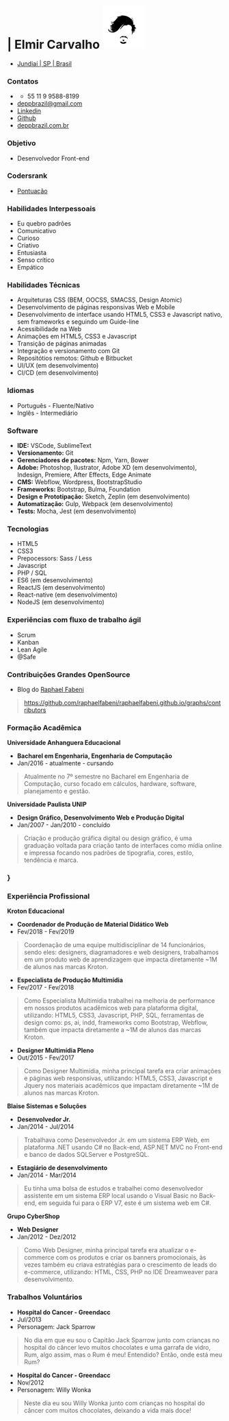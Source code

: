 # | Elmir Carvalho [![brand](assets/brand.jpg)](https://github.com/deppbrazil/cv) #
* [Jundiaí | SP | Brasil](https://www.google.com.br/maps/place/Jundia%C3%AD,+SP/@-23.1896366,-47.1868625,11z/data=!3m1!4b1!4m5!3m4!1s0x94cf24293cc00531:0xf686a1c1163c6bbb!8m2!3d-23.1857076!4d-46.8978057)

### Contatos ### 
* + 55 11 9 9588-8199
* deppbrazil@gmail.com 
* [Linkedin](https://www.linkedin.com/in/deppbrazil/)
* [Github](https://github.com/deppbrazil)
* [deppbrazil.com.br](https://www.deppbrazil.com)

### Objetivo ###
* Desenvolvedor Front-end

### Codersrank ### 
* [Pontuação](https://profile.codersrank.io/user/deppbrazil)

### Habilidades Interpessoais ###
* Eu quebro padrões
* Comunicativo 
* Curioso
* Criativo
* Entusiasta
* Senso crítico
* Empático

### Habilidades Técnicas ###
* Arquiteturas CSS (BEM, OOCSS, SMACSS, Design Atomic)
* Desenvolvimento de páginas responsivas Web e Mobile
* Desenvolvimento de interface usando HTML5, CSS3 e Javascript nativo, sem frameworks e seguindo um Guide-line 
* Acessibilidade na Web
* Animações em HTML5, CSS3 e Javascript
* Transição de páginas animadas
* Integração e versionamento com Git
* Repositótios remotos: Github e Bitbucket
* UI/UX (em desenvolvimento)
* CI/CD (em desenvolvimento)

### Idiomas ### 
* Português - Fluente/Nativo
* Inglês - Intermediário

### Software ###
* **IDE:** VSCode, SublimeText
* **Versionamento:** Git
* **Gerenciadores de pacotes:** Npm, Yarn, Bower
* **Adobe:** Photoshop, Ilustrator, Adobe XD (em desenvolvimento), Indesign, Premiere, After Effects, Edge Animate 
* **CMS:** Webflow, Wordpress, BootstrapStudio
* **Frameworks:** Bootstrap, Bulma, Foundation
* **Design e Prototipação:** Sketch, Zeplin (em desenvolvimento)
* **Automatização:** Gulp, Webpack (em desenvolvimento)
* **Tests:** Mocha, Jest (em desenvolvimento)


### Tecnologias ###
* HTML5
* CSS3
* Prepocessors: Sass / Less
* Javascript
* PHP / SQL
* ES6 (em desenvolvimento) 
* ReactJS (em desenvolvimento) 
* React-native (em desenvolvimento)
* NodeJS (em desenvolvimento)

### Experiências com fluxo de trabalho ágil ### 
* Scrum
* Kanban
* Lean Agile
* @Safe

### Contribuições Grandes OpenSource ###
* Blog do [Raphael Fabeni](https://github.com/raphaelfabeni)
> https://github.com/raphaelfabeni/raphaelfabeni.github.io/graphs/contributors

### Formação Acadêmica ###
**Universidade Anhanguera Educacional**
* **Bacharel em Engenharia, Engenharia de Computação**
* Jan/2016 - atualmente - cursando 
> Atualmente no 7º semestre no Bacharel em Engenharia de Computação, curso focado em cálculos, hardware, software, planejamento e gestão.

**Universidade Paulista UNIP**
* **Design Gráfico, Desenvolvimento Web e Produção Digital**
* Jan/2007 - Jan/2010 - concluído 
> Criação e produção gráfica digital ou design gráfico, é uma graduação voltada para criação tanto de interfaces como mídia online e impressa focando nos padrões de tipografia, cores, estilo, tendência e marca. 
### } ###

### Experiência Profissional ###
**Kroton Educacional**
* **Coordenador de Produção de Material Didático Web**
* Fev/2018 - Fev/2019
> Coordenação de uma equipe multidisciplinar de 14 funcionários, sendo eles: designers, diagramadores e web designers, trabalhamos em um produto web de aprendizagem que impacta diretamente ~1M de alunos nas marcas Kroton.

* **Especialista de Produção Multimídia**
* Fev/2017 - Fev/2018
> Como Especialista Multimídia trabalhei na melhoria de performance em nossos produtos acadêmicos web para plataforma digital, utilizando: HTML5, CSS3, Javascript, PHP, SQL, ferramentas de design como: ps, ai, indd, frameworks como Bootstrap, Webflow, também que impacta diretamente a ~1M de alunos das marcas Kroton.

* **Designer Multimídia Pleno**
* Out/2015 - Fev/2017
> Como Designer Multimídia, minha principal tarefa era criar animações e páginas web responsivas, utilizando: HTML5, CSS3, Javascript e Jquery nos materiais acadêmicos que impactam diretamente ~1M de alunos nas marcas Kroton.

**Blaise Sistemas e Soluções**
* **Desenvolvedor Jr.**
* Jan/2014 - Jul/2014
> Trabalhava como Desenvolvedor Jr. em um sistema ERP Web, em plataforma .NET usando C# no Back-end, ASP.NET MVC no Front-end e banco de dados SQLServer e PostgreSQL.

* **Estagiário de desenvolvimento**
* Jan/2014 - Mar/2014
> Eu tinha uma bolsa de estudos e trabalhei como desenvolvedor assistente em um sistema ERP local usando o Visual Basic no Back-end, em seguida fui para o ERP V7, este é um sistema web em C#.

**Grupo CyberShop**
* **Web Designer**
* Jan/2012 - Dez/2012
> Como Web Designer, minha principal tarefa era atualizar o e-commerce com os produtos e criar os banners promocionais, às vezes também eu criava estratégias para o crescimento de leads do e-commerce, utilizando: HTML, CSS, PHP no IDE Dreamweaver para desenvolvimento.

### Trabalhos Voluntários ###
* **Hospital do Cancer - Greendacc**
* Jul/2013
* Personagem: Jack Sparrow
> No dia em que eu sou o Capitão Jack Sparrow junto com crianças no hospital do câncer levo muitos chocolates e uma garrafa de vidro, Rum, algo assim, mas o Rum é meu! Entendido? Então, onde está meu Rum?

* **Hospital do Cancer - Greendacc**
* Nov/2012
* Personagem: Willy Wonka
> Neste dia eu sou Willy Wonka junto com crianças no hospital do câncer com muitos chocolates, deixando a vida mais doce!